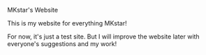 MKstar's Website

This is my website for everything MKstar!

For now, it's just a test site. But I will improve the website later with everyone's suggestions and my work!
